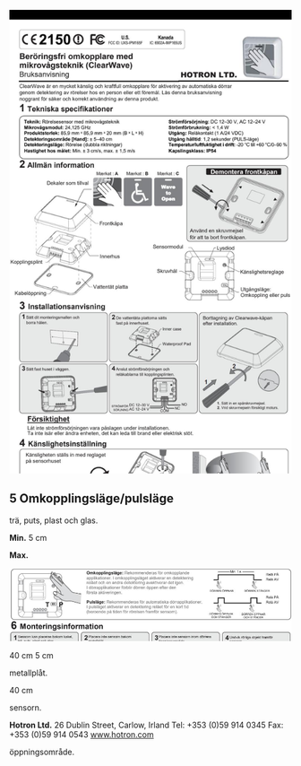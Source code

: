 ![](_page_0_Figure_0.jpeg)

## **5 Omkopplingsläge/pulsläge**

trä, puts, plast och glas.

**Min.** 5 cm

**Max.**

![](_page_0_Figure_2.jpeg)

40 cm 5 cm

metallplåt.

40 cm

sensorn.

**Hotron Ltd.** 26 Dublin Street, Carlow, Irland Tel: +353 (0)59 914 0345 Fax: +353 (0)59 914 0543 www.hotron.com

öppningsområde.